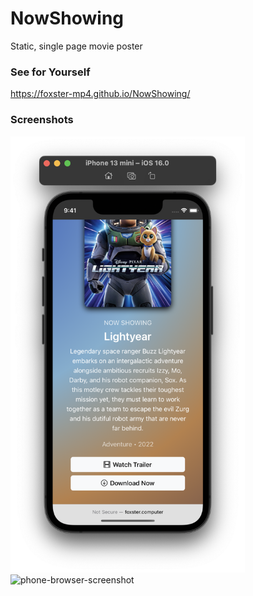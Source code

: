 # NowShowing
Static, single page movie poster

### See for Yourself
https://foxster-mp4.github.io/NowShowing/

### Screenshots
<img src="img/screenshots/lightyear.png" alt="computer-browser-screenshot" width="375"/>
<img src="img/screenshots/iamgroot.png" alt="phone-browser-screenshot"/>
